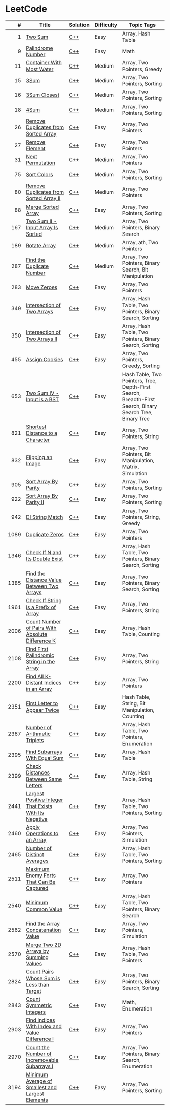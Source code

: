 # LeetCode

<!-- prettier-ignore -->
|    # | Title | Solution | Difficulty | Topic Tags |
| ---: | ----- | -------- | ---------- | ---------- |
| 1 | [Two Sum](https://leetcode.com/problems/two-sum/) | [C++](./algorithms/two-sum/two-sum.cc) | Easy | Array, Hash Table |
| 9 | [Palindrome Number](https://leetcode.com/problems/palindrome-number/) | [C++](./algorithms/palindrome-number/palindrome-number.cc) | Easy | Math |
| 11 | [Container With Most Water](https://leetcode.com/problems/container-with-most-water/) | [C++](./algorithms/container-with-most-water/container-with-most-water.cc) | Medium | Array, Two Pointers, Greedy |
| 15 | [3Sum](https://leetcode.com/problems/3sum/) | [C++](./algorithms/3sum/3sum.cc) | Medium | Array, Two Pointers, Sorting |
| 16 | [3Sum Closest](https://leetcode.com/problems/3sum-closest/) | [C++](./algorithms/3sum-closest/3sum-closest.cc) | Medium | Array, Two Pointers, Sorting |
| 18 | [4Sum](https://leetcode.com/problems/4sum/) | [C++](./algorithms/4sum/4sum.cc) | Medium | Array, Two Pointers, Sorting |
| 26 | [Remove Duplicates from Sorted Array](https://leetcode.com/problems/remove-duplicates-from-sorted-array/) | [C++](./algorithms/remove-duplicates-from-sorted-array/remove-duplicates-from-sorted-array.cc) | Easy | Array, Two Pointers |
| 27 | [Remove Element](https://leetcode.com/problems/remove-element/) | [C++](./algorithms/remove-element/remove-element.cc) | Easy | Array, Two Pointers |
| 31 | [Next Permutation](https://leetcode.com/problems/next-permutation/) | [C++](./algorithms/next-permutation/next-permutation.cc) | Medium | Array, Two Pointers |
| 75 | [Sort Colors](https://leetcode.com/problems/sort-colors/) | [C++](./algorithms/sort-colors/sort-colors.cc) | Medium | Array, Two Pointers, Sorting |
| 80 | [Remove Duplicates from Sorted Array II](https://leetcode.com/problems/remove-duplicates-from-sorted-array-ii/) | [C++](./algorithms/remove-duplicates-from-sorted-array-ii/remove-duplicates-from-sorted-array-ii.cc) | Medium | Array, Two Pointers |
| 88 | [Merge Sorted Array](https://leetcode.com/problems/merge-sorted-array/) | [C++](./algorithms/merge-sorted-array/merge-sorted-array.cc) | Easy | Array, Two Pointers, Sorting |
| 167 | [Two Sum II - Input Array Is Sorted](https://leetcode.com/problems/two-sum-ii-input-array-is-sorted/) | [C++](./algorithms/two-sum-ii-input-array-is-sorted/two-sum-ii-input-array-is-sorted.cc) | Medium | Array, Two Pointers, Binary Search |
| 189 | [Rotate Array](https://leetcode.com/problems/rotate-array/) | [C++](./algorithms/rotate-array/rotate-array.cc) | Medium | Array, ath, Two Pointers |
| 287 | [Find the Duplicate Number](https://leetcode.com/problems/find-the-duplicate-number/) | [C++](./algorithms/find-the-duplicate-number/find-the-duplicate-number.cc) | Medium | Array, Two Pointers, Binary Search, Bit Manipulation |
| 283 | [Move Zeroes](https://leetcode.com/problems/move-zeroes/) | [C++](./algorithms/move-zeroes/move-zeroes.cc) | Easy | Array, Two Pointers |
| 349 | [Intersection of Two Arrays](https://leetcode.com/problems/intersection-of-two-arrays/) | [C++](./algorithms/intersection-of-two-arrays/intersection-of-two-arrays.cc) | Easy | Array, Hash Table, Two Pointers, Binary Search, Sorting |
| 350 | [Intersection of Two Arrays II](https://leetcode.com/problems/intersection-of-two-arrays-ii/) | [C++](./algorithms/intersection-of-two-arrays-ii/intersection-of-two-arrays-ii.cc) | Easy | Array, Hash Table, Two Pointers, Binary Search, Sorting |
| 455 | [Assign Cookies](https://leetcode.com/problems/assign-cookies/) | [C++](./algorithms/assign-cookies/assign-cookies.cc) | Easy | Array, Two Pointers, Greedy, Sorting |
| 653 | [Two Sum IV - Input is a BST](https://leetcode.com/problems/two-sum-iv-input-is-a-bst/) | [C++](./algorithms/two-sum-iv-input-is-a-bst/two-sum-iv-input-is-a-bst.cc) | Easy | Hash Table, Two Pointers, Tree, Depth-First Search, Breadth-First Search, Binary Search Tree, Binary Tree |
| 821 | [Shortest Distance to a Character](https://leetcode.com/problems/shortest-distance-to-a-character/) | [C++](./algorithms/shortest-distance-to-a-character/shortest-distance-to-a-character.cc) | Easy | Array, Two Pointers, String |
| 832 | [Flipping an Image](https://leetcode.com/problems/flipping-an-image/) | [C++](./algorithms/flipping-an-image/flipping-an-image.cc) | Easy | Array, Two Pointers, Bit Manipulation, Matrix, Simulation |
| 905 | [Sort Array By Parity](https://leetcode.com/problems/sort-array-by-parity/) | [C++](./algorithms/sort-array-by-parity/sort-array-by-parity.cc) | Easy | Array, Two Pointers, Sorting |
| 922 | [Sort Array By Parity II](https://leetcode.com/problems/sort-array-by-parity-ii/) | [C++](./algorithms/sort-array-by-parity-ii/sort-array-by-parity-ii.cc) | Easy | Array, Two Pointers, Sorting |
| 942 | [DI String Match](https://leetcode.com/problems/di-string-match/) | [C++](./algorithms/di-string-match/di-string-match.cc) | Easy | Array, Two Pointers, String, Greedy |
| 1089 | [Duplicate Zeros](https://leetcode.com/problems/duplicate-zeros/) | [C++](./algorithms/duplicate-zeros/duplicate-zeros.cc) | Easy | Array, Two Pointers |
| 1346 | [Check If N and Its Double Exist](https://leetcode.com/problems/check-if-n-and-its-double-exist/) | [C++](./algorithms/check-if-n-and-its-double-exist/check-if-n-and-its-double-exist.cc) | Easy | Array, Hash Table, Two Pointers, Binary Search, Sorting |
| 1385 | [Find the Distance Value Between Two Arrays](https://leetcode.com/problems/find-the-distance-value-between-two-arrays/) | [C++](./algorithms/find-the-distance-value-between-two-arrays/find-the-distance-value-between-two-arrays.cc) | Easy | Array, Two Pointers, Binary Search, Sorting |
| 1961 | [Check If String Is a Prefix of Array](https://leetcode.com/problems/check-if-string-is-a-prefix-of-array/) | [C++](./algorithms/check-if-string-is-a-prefix-of-array/check-if-string-is-a-prefix-of-array.cc) | Easy | Array, Two Pointers, String |
| 2006 | [Count Number of Pairs With Absolute Difference K](https://leetcode.com/problems/count-number-of-pairs-with-absolute-difference-k/) | [C++](./algorithms/count-number-of-pairs-with-absolute-difference-k/count-number-of-pairs-with-absolute-difference-k.cc) | Easy | Array, Hash Table, Counting |
| 2108 | [Find First Palindromic String in the Array](https://leetcode.com/problems/find-first-palindromic-string-in-the-array/) | [C++](./algorithms/find-first-palindromic-string-in-the-array/find-first-palindromic-string-in-the-array.cc) | Easy | Array, Two Pointers, String |
| 2200 | [Find All K-Distant Indices in an Array](https://leetcode.com/problems/find-all-k-distant-indices-in-an-array/) | [C++](./algorithms/find-all-k-distant-indices-in-an-array/find-all-k-distant-indices-in-an-array.cc) | Easy | Array, Two Pointers |
| 2351 | [First Letter to Appear Twice](https://leetcode.com/problems/first-letter-to-appear-twice/) | [C++](./algorithms/first-letter-to-appear-twice/first-letter-to-appear-twice.cc) | Easy | Hash Table, String, Bit Manipulation, Counting |
| 2367 | [Number of Arithmetic Triplets](https://leetcode.com/problems/number-of-arithmetic-triplets/) | [C++](./algorithms/number-of-arithmetic-triplets/number-of-arithmetic-triplets.cc) | Easy | Array, Hash Table, Two Pointers, Enumeration |
| 2395 | [Find Subarrays With Equal Sum](https://leetcode.com/problems/find-subarrays-with-equal-sum/) | [C++](./algorithms/find-subarrays-with-equal-sum/find-subarrays-with-equal-sum.cc) | Easy | Array, Hash Table |
| 2399 | [Check Distances Between Same Letters](https://leetcode.com/problems/check-distances-between-same-letters/) | [C++](./algorithms/check-distances-between-same-letters/check-distances-between-same-letters.cc) | Easy | Array, Hash Table, String |
| 2441 | [Largest Positive Integer That Exists With Its Negative](https://leetcode.com/problems/largest-positive-integer-that-exists-with-its-negative/) | [C++](./algorithms/largest-positive-integer-that-exists-with-its-negative/largest-positive-integer-that-exists-with-its-negative.cc) | Easy | Array, Hash Table, Two Pointers, Sorting |
| 2460 | [Apply Operations to an Array](https://leetcode.com/problems/apply-operations-to-an-array/) | [C++](./algorithms/apply-operations-to-an-array/apply-operations-to-an-array.cc) | Easy | Array, Two Pointers, Simulation |
| 2465 | [Number of Distinct Averages](https://leetcode.com/problems/number-of-distinct-averages/) | [C++](./algorithms/number-of-distinct-averages/number-of-distinct-averages.cc) | Easy | Array, Hash Table, Two Pointers, Sorting |
| 2511 | [Maximum Enemy Forts That Can Be Captured](https://leetcode.com/problems/maximum-enemy-forts-that-can-be-captured/) | [C++](./algorithms/maximum-enemy-forts-that-can-be-captured/maximum-enemy-forts-that-can-be-captured.cc) | Easy | Array, Two Pointers |
| 2540 | [Minimum Common Value](https://leetcode.com/problems/minimum-common-value/) | [C++](./algorithms/minimum-common-value/minimum-common-value.cc) | Easy | Array, Hash Table, Two Pointers, Binary Search |
| 2562 | [Find the Array Concatenation Value](https://leetcode.com/problems/find-the-array-concatenation-value/) | [C++](./algorithms/find-the-array-concatenation-value/find-the-array-concatenation-value.cc) | Easy | Array, Two Pointers, Simulation |
| 2570 | [Merge Two 2D Arrays by Summing Values](https://leetcode.com/problems/merge-two-2d-arrays-by-summing-values/) | [C++](./algorithms/merge-two-2d-arrays-by-summing-values/merge-two-2d-arrays-by-summing-values.cc) | Easy | Array, Hash Table, Two Pointers |
| 2824 | [Count Pairs Whose Sum is Less than Target](https://leetcode.com/problems/count-pairs-whose-sum-is-less-than-target/) | [C++](./algorithms/count-pairs-whose-sum-is-less-than-target/count-pairs-whose-sum-is-less-than-target.cc) | Easy | Array, Two Pointers, Binary Search, Sorting |
| 2843 | [Count Symmetric Integers](https://leetcode.com/problems/count-symmetric-integers/) | [C++](./algorithms/count-symmetric-integers/count-symmetric-integers.cc) | Easy | Math, Enumeration |
| 2903 |[Find Indices With Index and Value Difference I](https://leetcode.com/problems/find-indices-with-index-and-value-difference-i/) | [C++](./algorithms/find-indices-with-index-and-value-difference-i/find-indices-with-index-and-value-difference-i.cc) | Easy | Array, Two Pointers |
| 2970 | [Count the Number of Incremovable Subarrays I](https://leetcode.com/problems/count-the-number-of-incremovable-subarrays-i/) | [C++](./algorithms/count-the-number-of-incremovable-subarrays-i/count-the-number-of-incremovable-subarrays-i.cc) | Easy | Array, Two Pointers, Binary Search, Enumeration |
| 3194 | [Minimum Average of Smallest and Largest Elements](https://leetcode.com/problems/minimum-average-of-smallest-and-largest-elements/) | [C++](./algorithms/minimum-average-of-smallest-and-largest-elements/minimum-average-of-smallest-and-largest-elements.cc) | Easy | Array, Two Pointers, Sorting |
